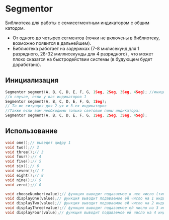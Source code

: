 # Segmentor

Библиотека для работы с семисегментным индикатором с общим катодом.
- От одного до четырех сегментов (точки не включены в библиотеку, возможно появится в дальнейшем).
- Библиотека работает на задержках (7-8 милисекунд для 1 разрядного, 28-32 миллисекунды для 4 разрядного) , что может плохо сказатся на быстродействии системы (в будующем будет доработано).

## Инициализация
```cpp
Segmentor segment(A, B, C, D, E, F, G, 1Seg, 2Seg, 3Seg, 4Seg); //инициализация A-G пины сегментника, 1Seg-4Seg пины включения на каждый сегмент
//в случае, если у вас индикаторов 1
Segmentor segment(A, B, C, D, E, F, G, 1Seg);
// Та же ситуация для 2-ух и 3-ех индикаторов
//Также если вам необходимы только световые пины индикатора:
Segmentor segment(A, B, C, D, E, F, G, 1Seg, 2Seg, 3Seg, 4Seg);
```
## Использование
```cpp
void one();// выведет цифру 1
void two();// 2
void three();// 3
void four();// 4
void five();// 5
void six();// 6
void seven();// 7
void eight();// 8
void nine();// 9
void zero();// 0

void chooseNumber(value);// функция выводит подаваемое в нее число (тип числа int)
void displayOne(value);// функция выводит подаваемое ей число на 1 индикатор (тип числа int)
void displayTwo(value);// функция выводит подаваемое ей число на 2 индикатора (тип числа int)
void displayThree(value);// функция выводит подаваемое ей число на 3 индикатора (тип числа int)
void displayFour(value);// функция выводит подаваемое ей число на 4 индикатора (тип числа int)
```
